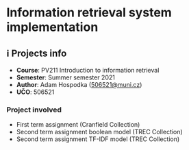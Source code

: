 # Information retrieval system implementation

## ℹ️ Projects info
*   **Course**: PV211 Introduction to information retrieval
*   **Semester**: Summer semester 2021
*   **Author**: Adam Hospodka ([506521@muni.cz](mailto:506521@muni.cz))
*   **UČO**: 506521

### Project involved
* First term assignment (Cranfield Collection)
* Second term assignment boolean model (TREC Collection)
* Second term assignment TF-IDF model (TREC Collection)


